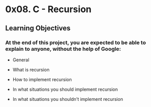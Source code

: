 # 0x08. C - Recursion

## Learning Objectives

### At the end of this project, you are expected to be able to explain to anyone, without the help of Google:



- General

- What is recursion

- How to implement recursion

- In what situations you should implement recursion

- In what situations you shouldn’t implement recursion

